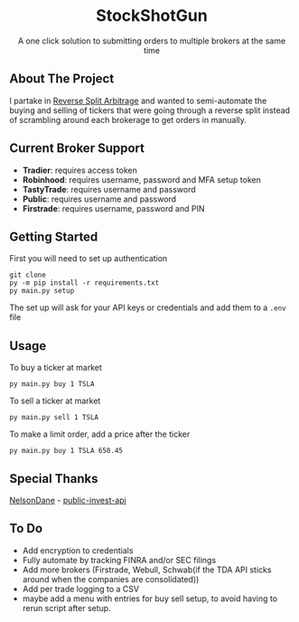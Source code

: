
<h1 align="center">StockShotGun</h1>
<p align="center">
  A one click solution to submitting orders to multiple brokers at the same time
</p>

## About The Project
I partake in [Reverse Split Arbitrage](https://www.reversesplitarbitrage.com/) and wanted to semi-automate the buying and selling of tickers that were going through a reverse split instead of scrambling around each brokerage to get orders in manually.

## Current Broker Support
* **Tradier**: requires access token
* **Robinhood**: requires username, password and MFA setup token
* **TastyTrade**: requires username and password
* **Public**: requires username and password
* **Firstrade**: requires username, password and PIN

## Getting Started
First you will need to set up authentication
```
git clone 
py -m pip install -r requirements.txt
py main.py setup 
```
The set up will ask for your API keys or credentials and add them to a ```.env``` file

## Usage
To buy a ticker at market
```
py main.py buy 1 TSLA 
```
To sell a ticker at market
```
py main.py sell 1 TSLA 
```
To make a limit order, add a price after the ticker
```
py main.py buy 1 TSLA 650.45
```

## Special Thanks
[NelsonDane](https://github.com/NelsonDane/) - [public-invest-api](https://github.com/NelsonDane/public-invest-api)

## To Do
* Add encryption to credentials
* Fully automate by tracking FINRA and/or SEC filings
* Add more brokers (Firstrade, Webull, Schwab(if the TDA API sticks around when the companies are consolidated))
* Add per trade logging to a CSV
* maybe add a menu with entries for buy sell setup, to avoid having to rerun script after setup.
